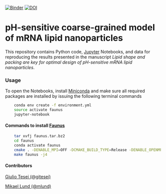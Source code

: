 [![Binder](https://mybinder.org/badge_logo.svg)](https://mybinder.org/v2/gh/gitesei/SI-LNPs/HEAD)
[![DOI](https://zenodo.org/badge/DOI/10.5281/zenodo.10373101.svg)](https://doi.org/10.5281/zenodo.10373101)

# pH-sensitive coarse-grained model of mRNA lipid nanoparticles

This repository contains Python code, [Jupyter](http://jupyter.org) Notebooks, and data for reproducing the results presented in the manuscript _Lipid shape and packing are key for optimal design of pH-sensitive mRNA lipid nanoparticles_.

### Usage

To open the Notebooks, install [Miniconda](https://conda.io/miniconda.html) and make sure all required packages are installed by issuing the following terminal commands

```bash
    conda env create -f environment.yml
    source activate faunus
    jupyter-notebook
```

#### Commands to install [Faunus](https://mlund.github.io/faunus/) 

```bash
    tar xvfj faunus.tar.bz2
    cd faunus
    conda activate faunus
    cmake . -DENABLE_MPI=OFF -DCMAKE_BUILD_TYPE=Release -DENABLE_OPENMP=OFF
    make faunus -j4
```

#### Contributors

[Giulio Tesei (@gitesei)](https://github.com/gitesei)

[Mikael Lund (@mlund)](https://github.com/mlund)
